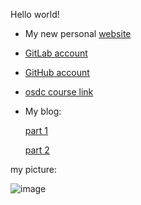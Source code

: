 Hello world!

* My new personal [website](https://anatlavitzkovitz.github.io/)

* [GitLab account](https://github.com/anatlavitzkovitz)

* [GitHub account](https://github.com/anatlavitzkovitz)

* [osdc course link](https://osdc.code-maven.com/)

* My blog: 

  [part 1](https://dev.to/anatlavitzkovitz/osdc-2023-assignment1-140i)
  
  [part 2](https://dev.to/anatlavitzkovitz/osdc-2023-assignment2-15fl)

my picture: 

![image](https://user-images.githubusercontent.com/96473644/212754246-f7ca00bd-5442-4c6e-93cf-6dcdceb23b4f.png)
